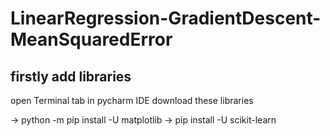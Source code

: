 # LinearRegression-GradientDescent-MeanSquaredError

firstly add libraries
-----------------------------
open Terminal tab in pycharm IDE
download these libraries

-> python -m pip install -U matplotlib
-> pip install -U scikit-learn
